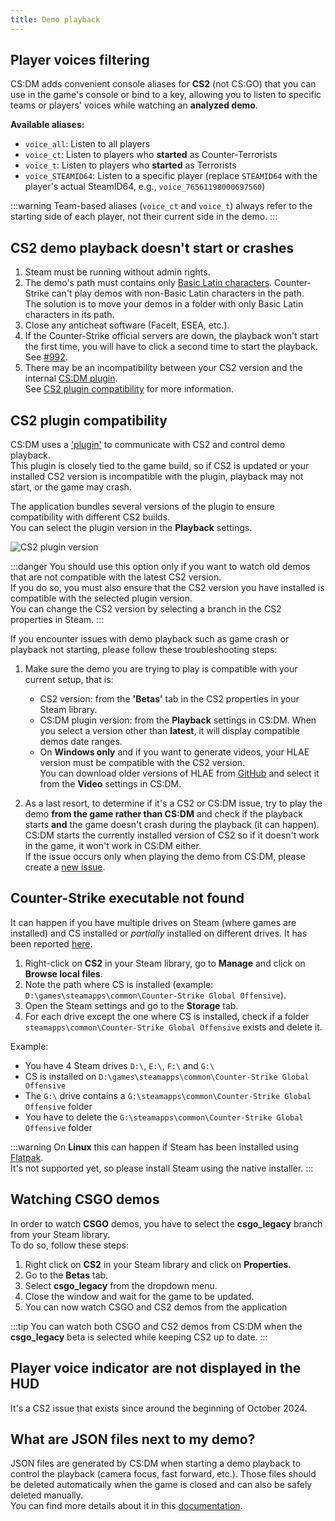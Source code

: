 ```yaml
---
title: Demo playback
---
```


## Player voices filtering

CS:DM adds convenient console aliases for **CS2** (not CS:GO) that you can use in the game's console or bind to a key, allowing you to listen to specific teams or players' voices while watching an **analyzed demo**.

**Available aliases:**

- `voice_all`: Listen to all players
- `voice_ct`: Listen to players who **started** as Counter-Terrorists
- `voice_t`: Listen to players who **started** as Terrorists
- `voice_STEAMID64`: Listen to a specific player (replace `STEAMID64` with the player's actual SteamID64, e.g., `voice_76561198000697560`)

:::warning
Team-based aliases (`voice_ct` and `voice_t`) always refer to the starting side of each player, not their current side in the demo.
:::

## CS2 demo playback doesn't start or crashes

1. Steam must be running without admin rights.
2. The demo's path must contains only [Basic Latin characters](<https://en.wikipedia.org/wiki/Basic_Latin_(Unicode_block)>).
   Counter-Strike can't play demos with non-Basic Latin characters in the path.  
   The solution is to move your demos in a folder with only Basic Latin characters in its path.
3. Close any anticheat software (FaceIt, ESEA, etc.).
4. If the Counter-Strike official servers are down, the playback won't start the first time, you will have to click a
   second time to start the playback. See [#992](https://github.com/akiver/cs-demo-manager/issues/992).
5. There may be an incompatibility between your CS2 version and the internal [CS:DM plugin](/docs/development/cs-server-plugin).  
   See [CS2 plugin compatibility](#cs2-plugin-compatibility) for more information.

## CS2 plugin compatibility

CS:DM uses a ['plugin'](/docs/development/cs-server-plugin) to communicate with CS2 and control demo playback.  
This plugin is closely tied to the game build, so if CS2 is updated or your installed CS2 version is incompatible with the plugin, playback may not start, or the game may crash.

The application bundles several versions of the plugin to ensure compatibility with different CS2 builds.  
You can select the plugin version in the **Playback** settings.

![CS2 plugin version](/img/documentation/guides/playback/cs2-plugin-version.png)

:::danger
You should use this option only if you want to watch old demos that are not compatible with the latest CS2 version.  
If you do so, you must also ensure that the CS2 version you have installed is compatible with the selected plugin version.  
You can change the CS2 version by selecting a branch in the CS2 properties in Steam.
:::

If you encounter issues with demo playback such as game crash or playback not starting, please follow these troubleshooting steps:

1. Make sure the demo you are trying to play is compatible with your current setup, that is:

   - CS2 version: from the **'Betas'** tab in the CS2 properties in your Steam library.
   - CS:DM plugin version: from the **Playback** settings in CS:DM. When you select a version other than **latest**, it will display compatible demos date ranges.
   - On **Windows only** and if you want to generate videos, your HLAE version must be compatible with the CS2 version.  
     You can download older versions of HLAE from [GitHub](https://github.com/advancedfx/advancedfx/releases) and select it from the **Video** settings in CS:DM.

2. As a last resort, to determine if it's a CS2 or CS:DM issue, try to play the demo **from the game rather than CS:DM** and check if the playback starts **and** the game doesn't crash during the playback (it can happen).  
   CS:DM starts the currently installed version of CS2 so if it doesn't work in the game, it won't work in CS:DM either.  
   If the issue occurs only when playing the demo from CS:DM, please create a [new issue](https://github.com/akiver/cs-demo-manager/issues/new).

## Counter-Strike executable not found

It can happen if you have multiple drives on Steam (where games are installed) and CS installed or _partially_ installed
on different drives. It has been reported [here](https://github.com/akiver/cs-demo-manager/issues/648).

1. Right-click on **CS2** in your Steam library, go to **Manage** and click on **Browse local files**.
2. Note the path where CS is installed (example: `D:\games\steamapps\common\Counter-Strike Global Offensive`).
3. Open the Steam settings and go to the **Storage** tab.
4. For each drive except the one where CS is installed, check if a folder `steamapps\common\Counter-Strike Global Offensive` exists and delete it.

Example:

- You have 4 Steam drives `D:\`, `E:\`, `F:\` and `G:\`
- CS is installed on `D:\games\steamapps\common\Counter-Strike Global Offensive`
- The `G:\` drive contains a `G:\steamapps\common\Counter-Strike Global Offensive` folder
- You have to delete the `G:\steamapps\common\Counter-Strike Global Offensive` folder

:::warning
On **Linux** this can happen if Steam has been installed using [Flatpak](https://flatpak.org/).  
It's not supported yet, so please install Steam using the native installer.
:::

## Watching CSGO demos

In order to watch **CSGO** demos, you have to select the **csgo_legacy** branch from your Steam library.  
To do so, follow these steps:

1. Right click on **CS2** in your Steam library and click on **Properties**.
2. Go to the **Betas** tab.
3. Select **csgo_legacy** from the dropdown menu.
4. Close the window and wait for the game to be updated.
5. You can now watch CSGO and CS2 demos from the application

:::tip
You can watch both CSGO and CS2 demos from CS:DM when the **csgo_legacy** beta is selected while keeping CS2 up to date.
:::

## Player voice indicator are not displayed in the HUD

It's a CS2 issue that exists since around the beginning of October 2024.

## What are JSON files next to my demo?

JSON files are generated by CS:DM when starting a demo playback to control the playback (camera focus, fast forward, etc.).
Those files should be deleted automatically when the game is closed and can also be safely deleted manually.  
You can find more details about it in this [documentation](/docs/development/cs-server-plugin).
